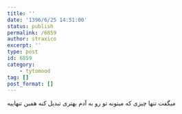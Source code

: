 ```yaml
---
title: ''
date: '1396/6/25 14:51:00'
status: publish
permalink: /6859
author: straxico
excerpt: ''
type: post
id: 6859
category:
    - tytomood
tag: []
post_format: []
---
```

میگفت تنها چیزی که میتونه تو رو به آدم بهتری تبدیل کنه همین تنهاییه